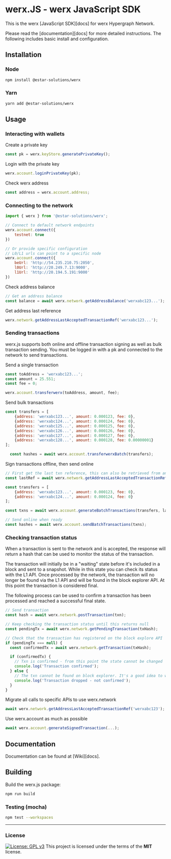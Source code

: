 
# werx.JS - werx JavaScript SDK

This is the werx [JavaScript SDK][docs] for werx Hypergraph Network.

Please read the [documentation][docs] for more detailed instructions. The following includes basic install and configuration.

## Installation

### Node

```bash
npm install @estar-solutions/werx
```

### Yarn

```bash
yarn add @estar-solutions/werx
```

## Usage

### Interacting with wallets

Create a private key
```js
const pk = werx.keyStore.generatePrivateKey();
```

Login with the private key
```js
werx.account.loginPrivateKey(pk);
```

Check werx address
```js
const address = werx.account.address;
```

### Connecting to the network
```js
import { werx } from '@estar-solutions/werx';

// Connect to default network endpoints
werx.account.connect({
    testnet: true
})

// Or provide specific configuration
// L0/L1 urls can point to a specific node
werx.account.connect({
    beUrl: 'http://54.235.210.75:2050',
    l0Url: 'http://20.249.7.13:9000',
    l1Url: 'http://20.194.5.191:9000'
})
```

Check address balance
```js
// Get an address balance
const balance = await werx.network.getAddressBalance('werxabc123...');
```

Get address last reference
```js
werx.network.getAddressLastAcceptedTransactionRef('werxabc123...');
```


### Sending transactions
werx.js supports both online and offline transaction signing as well as bulk transaction sending. You must be logged in with a pk and connected to the network to send transactions. 

Send a single transaction
```js
const toAddress = 'werxabc123...';
const amount = 25.551;
const fee = 0;

werx.account.transferwerx(toAddress, amount, fee);
```

Send bulk transactions
```js
const transfers = [
    {address: 'werxabc123...', amount: 0.000123, fee: 0},
    {address: 'werxabc124...', amount: 0.000124, fee: 0},
    {address: 'werxabc125...', amount: 0.000125, fee: 0},
    {address: 'werxabc126...', amount: 0.000126, fee: 0},
    {address: 'werxabc127...', amount: 0.000127, fee: 0},
    {address: 'werxabc128...', amount: 0.000128, fee: 0.00000001}
];

  const hashes = await werx.account.transferwerxBatch(transfers);
```

Sign transactions offline, then send online
```js
// First get the last txn reference, this can also be retrieved from an offline source
const lastRef = await werx.network.getAddressLastAcceptedTransactionRef('werxWalletSendingAddress');

const transfers = [
    {address: 'werxabc123...', amount: 0.000123, fee: 0},
    {address: 'werxabc124...', amount: 0.000124, fee: 0}
];

const txns = await werx.account.generateBatchTransactions(transfers, lastRef);

// Send online when ready
const hashes = await werx.account.sendBatchTransactions(txns);
```

### Checking transaction status
When a transaction is sent to the network and is accepted, the response will return a hash that can be used to monitor the status of the transaction.

The transaction will initially be in a "waiting" state before it's included in a block and sent to a snapshot. While in this state you can check its status with the L1 API. Once processed by the network, the transaction will no longer be found via the L1 API and will be found in the block explorer API. At this point the transaction is considered final.

The following process can be used to confirm a transaction has been processed and reached a successful final state.

```js
// Send transaction
const hash = await werx.network.postTransaction(txn);

// Keep checking the transaction status until this returns null
const pendingTx = await werx.network.getPendingTransaction(txHash);

// Check that the transaction has registered on the block explore API
if (pendingTx === null) {
  const confirmedTx = await werx.network.getTransaction(txHash);

  if (confirmedTx) {
    // Txn is confirmed - from this point the state cannot be changed
    console.log('Transaction confirmed');
  } else {
    // The txn cannot be found on block explorer. It's a good idea to wait several seconds and try again to confirm the txn has actually been dropped
    console.log('Transaction dropped - not confirmed');
  }
}
```

Migrate all calls to specific APIs to use werx.network
```js
await werx.network.getAddressLastAcceptedTransactionRef('werxabc123');
```

Use werx.account as much as possible
```js
await werx.account.generateSignedTransaction(...);
```

## Documentation

Documentation can be found at [Wiki][docs].

## Building

Build the werx.js package:

```bash
npm run build
```

### Testing (mocha)

```bash
npm test --workspaces
```

---
### License
[![License: GPL v3](https://img.shields.io/badge/License-MIT-blue.svg)](https://www.gnu.org/licenses/gpl-3.0)
This project is licensed under the terms of the **MIT** license.